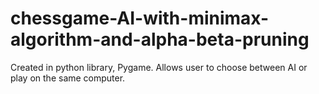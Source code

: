 # chessgame-AI-with-minimax-algorithm-and-alpha-beta-pruning
Created in python library, Pygame. Allows user to choose between AI or play on the same computer.
